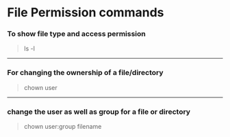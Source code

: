 # File Permission commands


### **To show file type and access permission**

> ls -l
_____________________________
### **For changing the ownership of a file/directory**

> chown user
_____________________________
### **change the user as well as group for a file or directory**

> chown user:group filename
